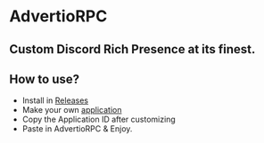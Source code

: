 # AdvertioRPC
## Custom Discord Rich Presence at its finest.
## How to use?
- Install in [Releases](https://github.com/mny-11/AdvertioRPC/Releases)
- Make your own [application](https://discord.com/developers/applications/)
- Copy the Application ID after customizing
- Paste in AdvertioRPC & Enjoy.
